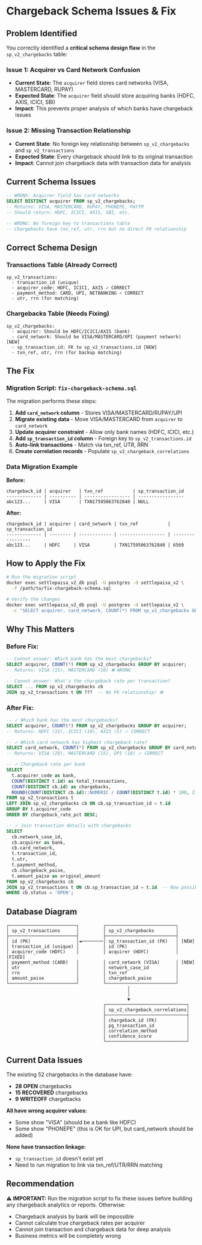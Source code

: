 # Chargeback Schema Issues & Fix

## Problem Identified

You correctly identified a **critical schema design flaw** in the `sp_v2_chargebacks` table:

### Issue 1: Acquirer vs Card Network Confusion
- **Current State**: The `acquirer` field stores card networks (VISA, MASTERCARD, RUPAY)
- **Expected State**: The `acquirer` field should store acquiring banks (HDFC, AXIS, ICICI, SBI)
- **Impact**: This prevents proper analysis of which banks have chargeback issues

### Issue 2: Missing Transaction Relationship
- **Current State**: No foreign key relationship between `sp_v2_chargebacks` and `sp_v2_transactions`
- **Expected State**: Every chargeback should link to its original transaction
- **Impact**: Cannot join chargeback data with transaction data for analysis

## Current Schema Issues

```sql
-- WRONG: Acquirer field has card networks
SELECT DISTINCT acquirer FROM sp_v2_chargebacks;
-- Returns: VISA, MASTERCARD, RUPAY, PHONEPE, PAYTM
-- Should return: HDFC, ICICI, AXIS, SBI, etc.

-- WRONG: No foreign key to transactions table
-- Chargebacks have txn_ref, utr, rrn but no direct FK relationship
```

## Correct Schema Design

### Transactions Table (Already Correct)
```
sp_v2_transactions:
  - transaction_id (unique)
  - acquirer_code: HDFC, ICICI, AXIS ✓ CORRECT
  - payment_method: CARD, UPI, NETBANKING ✓ CORRECT
  - utr, rrn (for matching)
```

### Chargebacks Table (Needs Fixing)
```
sp_v2_chargebacks:
  - acquirer: Should be HDFC/ICICI/AXIS (bank)
  - card_network: Should be VISA/MASTERCARD/UPI (payment network) [NEW]
  - sp_transaction_id: FK to sp_v2_transactions.id [NEW]
  - txn_ref, utr, rrn (for backup matching)
```

## The Fix

### Migration Script: `fix-chargeback-schema.sql`

The migration performs these steps:

1. **Add `card_network` column** - Stores VISA/MASTERCARD/RUPAY/UPI
2. **Migrate existing data** - Move VISA/MASTERCARD from `acquirer` to `card_network`
3. **Update acquirer constraint** - Allow only bank names (HDFC, ICICI, etc.)
4. **Add `sp_transaction_id` column** - Foreign key to `sp_v2_transactions.id`
5. **Auto-link transactions** - Match via txn_ref, UTR, RRN
6. **Create correlation records** - Populate `sp_v2_chargeback_correlations`

### Data Migration Example

**Before:**
```
chargeback_id | acquirer   | txn_ref           | sp_transaction_id
------------- | ---------- | ----------------- | -----------------
abc123...     | VISA       | TXN17595063762840 | NULL
```

**After:**
```
chargeback_id | acquirer | card_network | txn_ref           | sp_transaction_id
------------- | -------- | ------------ | ----------------- | -----------------
abc123...     | HDFC     | VISA         | TXN17595063762840 | 6569
```

## How to Apply the Fix

```bash
# Run the migration script
docker exec settlepaisa_v2_db psql -U postgres -d settlepaisa_v2 \
  -f /path/to/fix-chargeback-schema.sql

# Verify the changes
docker exec settlepaisa_v2_db psql -U postgres -d settlepaisa_v2 \
  -c "SELECT acquirer, card_network, COUNT(*) FROM sp_v2_chargebacks GROUP BY acquirer, card_network;"
```

## Why This Matters

### Before Fix:
```sql
-- Cannot answer: Which bank has the most chargebacks?
SELECT acquirer, COUNT(*) FROM sp_v2_chargebacks GROUP BY acquirer;
-- Returns: VISA (15), MASTERCARD (10) ❌ WRONG

-- Cannot answer: What's the chargeback rate per transaction?
SELECT ... FROM sp_v2_chargebacks cb
JOIN sp_v2_transactions t ON ???  -- No FK relationship! ❌
```

### After Fix:
```sql
-- ✓ Which bank has the most chargebacks?
SELECT acquirer, COUNT(*) FROM sp_v2_chargebacks GROUP BY acquirer;
-- Returns: HDFC (15), ICICI (10), AXIS (5) ✓ CORRECT

-- ✓ Which card network has highest chargeback rate?
SELECT card_network, COUNT(*) FROM sp_v2_chargebacks GROUP BY card_network;
-- Returns: VISA (20), MASTERCARD (15), UPI (10) ✓ CORRECT

-- ✓ Chargeback rate per bank
SELECT 
  t.acquirer_code as bank,
  COUNT(DISTINCT t.id) as total_transactions,
  COUNT(DISTINCT cb.id) as chargebacks,
  ROUND(COUNT(DISTINCT cb.id)::NUMERIC / COUNT(DISTINCT t.id) * 100, 2) as chargeback_rate_pct
FROM sp_v2_transactions t
LEFT JOIN sp_v2_chargebacks cb ON cb.sp_transaction_id = t.id
GROUP BY t.acquirer_code
ORDER BY chargeback_rate_pct DESC;

-- ✓ Join transaction details with chargebacks
SELECT 
  cb.network_case_id,
  cb.acquirer as bank,
  cb.card_network,
  t.transaction_id,
  t.utr,
  t.payment_method,
  cb.chargeback_paise,
  t.amount_paise as original_amount
FROM sp_v2_chargebacks cb
JOIN sp_v2_transactions t ON cb.sp_transaction_id = t.id  -- Now possible! ✓
WHERE cb.status = 'OPEN';
```

## Database Diagram

```
┌─────────────────────────┐         ┌──────────────────────────┐
│ sp_v2_transactions      │         │ sp_v2_chargebacks        │
├─────────────────────────┤         ├──────────────────────────┤
│ id (PK)                 │◄────────│ sp_transaction_id (FK)   │ [NEW]
│ transaction_id (unique) │         │ id (PK)                  │
│ acquirer_code (HDFC)    │         │ acquirer (HDFC)          │ [FIXED]
│ payment_method (CARD)   │         │ card_network (VISA)      │ [NEW]
│ utr                     │         │ network_case_id          │
│ rrn                     │         │ txn_ref                  │
│ amount_paise            │         │ chargeback_paise         │
└─────────────────────────┘         └──────────────────────────┘
                                             │
                                             │
                                             ▼
                                    ┌──────────────────────────────┐
                                    │ sp_v2_chargeback_correlations│
                                    ├──────────────────────────────┤
                                    │ chargeback_id (FK)           │
                                    │ pg_transaction_id            │
                                    │ correlation_method           │
                                    │ confidence_score             │
                                    └──────────────────────────────┘
```

## Current Data Issues

The existing 52 chargebacks in the database have:
- **28 OPEN** chargebacks
- **15 RECOVERED** chargebacks  
- **9 WRITEOFF** chargebacks

**All have wrong acquirer values:**
- Some show "VISA" (should be a bank like HDFC)
- Some show "PHONEPE" (this is OK for UPI, but card_network should be added)

**None have transaction linkage:**
- `sp_transaction_id` doesn't exist yet
- Need to run migration to link via txn_ref/UTR/RRN matching

## Recommendation

**⚠️ IMPORTANT:** Run the migration script to fix these issues before building any chargeback analytics or reports. Otherwise:
- Chargeback analysis by bank will be impossible
- Cannot calculate true chargeback rates per acquirer
- Cannot join transaction and chargeback data for deep analysis
- Business metrics will be completely wrong
